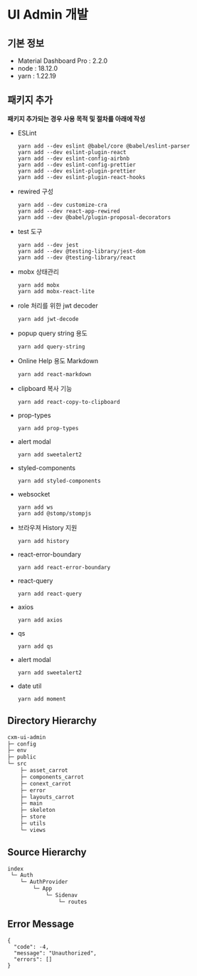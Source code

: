 # UI Admin 개발

## 기본 정보
- Material Dashboard Pro : 2.2.0
- node : 18.12.0
- yarn : 1.22.19

## 패키지 추가
<b>패키지 추가되는 경우 사용 목적 및 절차를 아래에 작성</b>
- ESLint
  ```
  yarn add --dev eslint @babel/core @babel/eslint-parser
  yarn add --dev eslint-plugin-react
  yarn add --dev eslint-config-airbnb
  yarn add --dev eslint-config-prettier
  yarn add --dev eslint-plugin-prettier
  yarn add --dev eslint-plugin-react-hooks
  ```
- rewired 구성
  ```
  yarn add --dev customize-cra
  yarn add --dev react-app-rewired
  yarn add --dev @babel/plugin-proposal-decorators
  ```
- test 도구
  ```
  yarn add --dev jest
  yarn add --dev @testing-library/jest-dom
  yarn add --dev @testing-library/react
  ```
- mobx 상태관리
  ```
  yarn add mobx
  yarn add mobx-react-lite
  ```
- role 처리를 위한 jwt decoder
  ```
  yarn add jwt-decode
  ```
- popup query string 용도
  ```
  yarn add query-string
  ```
- Online Help 용도 Markdown
  ```
  yarn add react-markdown
  ```
- clipboard 복사 기능
  ```
  yarn add react-copy-to-clipboard
  ```
- prop-types
  ```
  yarn add prop-types
  ```
- alert modal
  ```
  yarn add sweetalert2
  ```
- styled-components
  ```
  yarn add styled-components
  ```
- websocket
  ```
  yarn add ws
  yarn add @stomp/stompjs 
  ```
- 브라우져 History 지원
  ```
  yarn add history
  ```
- react-error-boundary
  ```
  yarn add react-error-boundary
  ```
- react-query
  ```
  yarn add react-query
  ```
- axios
  ```
  yarn add axios
  ```
- qs
  ```
  yarn add qs
  ```
- alert modal
  ```
  yarn add sweetalert2
  ```
- date util
  ```
  yarn add moment
  ```

## Directory Hierarchy
```bash
cxm-ui-admin
├─ config
├─ env
├─ public
└─ src
    ├─ asset_carrot
    ├─ components_carrot
    ├─ conext_carrot
    ├─ error
    ├─ layouts_carrot
    ├─ main
    ├─ skeleton
    ├─ store
    ├─ utils
    └─ views
```

## Source Hierarchy
```bash
index
 └─ Auth
    └─ AuthProvider
        └─ App
            └─ Sidenav
                └─ routes
```
## Error Message
```
{
  "code": -4,
  "message": "Unauthorized",
  "errors": []
}
```